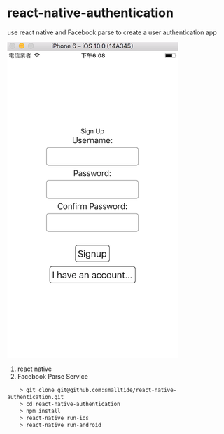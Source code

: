 # react-native-authentication
use react native and Facebook parse to create a user authentication app 

![alt text](https://github.com/smalltide/react-native-authentication/blob/master/screenshot.png "react-native-authentication")

1. react native
2. Facebook Parse Service

```
	> git clone git@github.com:smalltide/react-native-authentication.git
	> cd react-native-authentication
	> npm install
	> react-native run-ios
    > react-native run-android
```